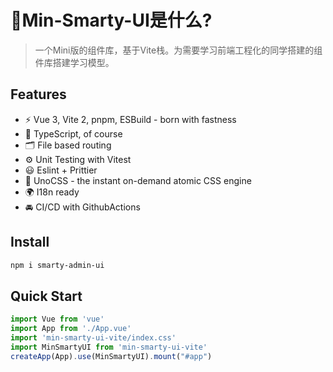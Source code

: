 # 🔨Min-Smarty-UI是什么?

> 一个Mini版的组件库，基于Vite栈。为需要学习前端工程化的同学搭建的组件库搭建学习模型。

## Features

- ⚡️ Vue 3, Vite 2, pnpm, ESBuild - born with fastness
- 🦾 TypeScript, of course
- 🗂 File based routing
- ⚙️ Unit Testing with Vitest
- 😃 Eslint + Prittier
- 🎨 UnoCSS - the instant on-demand atomic CSS engine
- 🌍 I18n ready
- 🚘 CI/CD with GithubActions

## Install

```bash
npm i smarty-admin-ui
```

## Quick Start

```js
import Vue from 'vue'
import App from './App.vue'
import 'min-smarty-ui-vite/index.css'
import MinSmartyUI from 'min-smarty-ui-vite'
createApp(App).use(MinSmartyUI).mount("#app")
```
